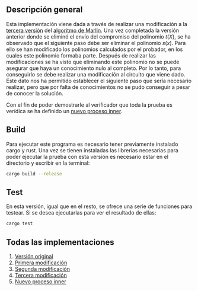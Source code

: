 ## Descripción general
Esta implementación viene dada a través de realizar una modificación a la [tercera versión](https://github.com/SaraSorianoRossa/Marlin-v3) del [algoritmo de Marlin](https://github.com/arkworks-rs/marlin). 
Una vez completada la versión anterior donde se eliminó el envío del compromiso del polinomio $t(X)$, se ha observado que el siguiente paso debe ser eliminar el polinomio $s(x)$. 
Para ello se han modificado los polinomios calculados por el probador, en los cuales este polinomio formaba parte. 
Después de realizar las modificaciones se ha visto que eliminando este polinomio no se puede asegurar que haya un conocimiento nulo al completo. Por lo tanto, para conseguirlo se debe realizar una modificación al circuito que viene dado.
Este dato nos ha permitido establecer el siguiente paso que sería necesario realizar, pero que por falta de conocimientos no se pudo conseguir a pesar de conocer la solución.

Con el fin de poder demostrarle al verificador que toda la prueba es verídica se ha definido un [nuevo proceso inner](https://github.com/SaraSorianoRossa/New-inner).

## Build
Para ejecutar este programa es necesario tener previamente instalado cargo y rust. Una vez se tienen instaladas las librerías necesarias para poder ejecutar la prueba con esta versión es necesario estar en el directorio y escribir en la terminal:
```sh
cargo build --release
```

## Test
En esta versión, igual que en el resto, se ofrece una serie de funciones para testear. Si se desea ejecutarlas para ver el resultado de ellas:
```sh
cargo test
```

## Todas las implementaciones
1. [Versión original](https://github.com/SaraSorianoRossa/Marlin-v1)
2. [Primera modificación](https://github.com/SaraSorianoRossa/Marlin-v2)
3. [Segunda modificación](https://github.com/SaraSorianoRossa/Marlin-v3)
4. [Tercera modificación](https://github.com/SaraSorianoRossa/Marlin-v4)
5. [Nuevo proceso inner](https://github.com/SaraSorianoRossa/New-inner)
